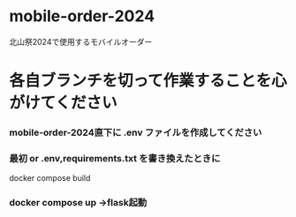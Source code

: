 # mobile-order-2024
北山祭2024で使用するモバイルオーダー

# 各自ブランチを切って作業することを心がけてください
### mobile-order-2024直下に .env ファイルを作成してください
### 最初 or  .env,requirements.txt を書き換えたときに
docker compose build

### docker compose up ->flask起動
